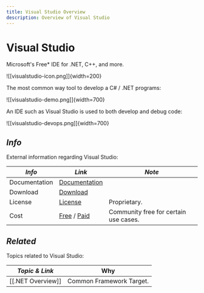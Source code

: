 ```yaml
---
title: Visual Studio Overview
description: Overview of Visual Studio
---
```


<style>
    .md-footer__link--prev {
        display: none
    }
    /* .md-footer__link--next {
        display: none
    } */
</style>

# Visual Studio


Microsoft's Free* IDE for .NET, C++, and more.

![[visualstudio-icon.png]]{width=200}

The most common way tool to develop a C# / .NET programs:

![[visualstudio-demo.png]]{width=700}

An IDE such as Visual Studio is used to both develop and debug code:

![[visualstudio-devops.png]]{width=700}

<!----------------------------------------------------------------------------->

## ***Info***
External information regarding Visual Studio:

| *Info*        | *Link*                         | *Note*                                |
| ------------- | ------------------------------ | ------------------------------------- |
| Documentation | [Documentation][Doc]           |                                       |
| Download      | [Download][Down]               |                                       |
| License       | [License][Lic]                 | Proprietary.                          |
| Cost          | [Free][Cost] / [Paid][CostAlt] | Community free for certain use cases. |

[Doc]:       https://learn.microsoft.com/en-us/visualstudio/ide
[Down]:      https://visualstudio.microsoft.com/downloads/
[Lic]:       https://visualstudio.microsoft.com/license-terms/vs2022-ga-community/
[Cost]:      https://visualstudio.microsoft.com/license-terms/vs2022-ga-community/
[CostAlt]:   https://visualstudio.microsoft.com/vs/pricing/

<!----------------------------------------------------------------------------->

<!-- ## ***Nice to Know***
Information that will greatly help in understanding all things Visual-Studio:

| *Topic*                         | *Link*                                     |
| ------------------------------- | ------------------------------------------ |
| Why Are We Using This?          | [[Visual-Studio-Why-Chosen]]               |
| Server Setup                    | [[Visual-Studio-Server-Setup]]             |
|                                 |                                            | -->

<!----------------------------------------------------------------------------->

<!-- ## ***Getting Started***
Common day-to-day tasks, problems, and procedures:

| *Topic*                         | *Link*                                     |
| ------------------------------- | ------------------------------------------ |
| User Preferences and Config     | [[Visual-Studio-User-Config]]              |
| Logging and Alerts              | [[Visual-Studio-Logging]]                  |
| Maintenance Information         | [[Visual-Studio-Server-Maintenance]]       |
|                                 |                                            | -->

<!----------------------------------------------------------------------------->

<!-- ## ***Deep Dive***
Specific information that isn't as common:

| *Topic*                         | *Link*                                     |
| ------------------------------- | ------------------------------------------ |
| Common Terms & Definitions      | [[Visual-Studio-Glossary]]                 |
|                                 |                                            | -->

<!----------------------------------------------------------------------------->

<!-- ## ***Common Questions***
Questions you may have:

| *Question*                           | *Answer*                              |
| ------------------------------------ | ------------------------------------- |
|                                      | [Answer](#inline-answer-1)            |
|                                      |                                       | -->

<!-- ## **Inline Answer 1** -->

<!----------------------------------------------------------------------------->

<!-- ## ***Contacts***
People of interest regarding Visual-Studio:

| *Who*         | *What*               | *Why*                                 |
| ------------- | -------------------- | ------------------------------------- |
|               |                      |                                       | -->

<!----------------------------------------------------------------------------->

## ***Related***
Topics related to Visual Studio:

| *Topic & Link*      | Why                      |
| ------------------- | -----------------------  |
| [[.NET Overview]] | Common Framework Target. |

<!----------------------------------------------------------------------------->
